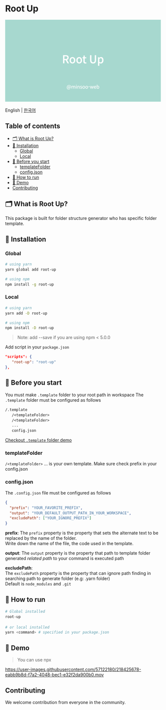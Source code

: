 # Root Up

![banner](./src/assets/images/banner.png)

English | [한국어](https://github.com/minsoo-web/root-up/blob/main/README.ko.md)

## Table of contents

- [🗂 What is Root Up?](#-what-is-root-up)
- [🚗 Installation](#-installation)
  - [Global](#global)
  - [Local](#local)
- [🛑 Before you start](#-before-you-start)
  - [templateFolder](#templateFolder)
  - [config.json](#config.json)
- [🚀 How to run](#-how-to-run)
- [🚕 Demo](#-demo)
- [Contributing](#contributing)

## 🗂 What is Root Up?

This package is built for folder structure generator who has specific folder template.

## 🚗 Installation

### Global

```bash
# using yarn
yarn global add root-up
```

```bash
# using npm
npm install -g root-up
```

### Local

```bash
# using yarn
yarn add -D root-up
```

```bash
# using npm
npm install -D root-up
```

> Note: add --save if you are using npm < 5.0.0

Add script in your `package.json`

```json
"scripts": {
   "root-up": "root-up"
},
```

## 🛑 Before you start

You must make `.template` folder to your root path in workspace
The `.template` folder must be configured as follows

```txt
/.template
   /<templateFolder>
   /<templateFolder>
   ...
   config.json
```

[Checkout `.template` folder demo](https://github.com/minsoo-web/root-up/tree/main/.template)

### templateFolder

`/<templateFolder>` ... is your own template.
Make sure check prefix in your config.json

### config.json

The `.config.json` file must be configured as follows

```json
{
  "prefix": "YOUR_FAVORITE_PREFIX",
  "output": "YOUR_DEFAULT_OUTPUT_PATH_IN_YOUR_WORKSPACE",
  "excludePath": ["YOUR_IGNORE_PREFIX"]
}
```

**prefix**:
The `prefix` property is the property that sets the alternate text to be replaced by the name of the folder.  
Write down the name of the file, the code used in the template.

**output**:
The `output` property is the property that path to template folder generated _related path_ to your command is executed path

**excludePath**:  
The `excludePath` property is the property that can ignore path finding in searching path to generate folder (e.g: .yarn folder)  
Default is `node_modules` and `.git`

## 🚀 How to run

```bash
# Global installed
root-up

# or local installed
yarn <command> # specified in your package.json
```

## 🚕 Demo

> You can use npx

https://user-images.githubusercontent.com/57122180/218425678-eabb9b8d-f7a2-4048-bec1-e32f2da900b0.mov

## Contributing

We welcome contribution from everyone in the community.

